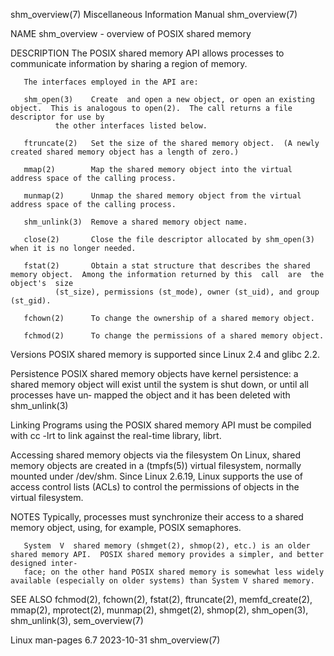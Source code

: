 shm_overview(7)						       Miscellaneous Information Manual						       shm_overview(7)

NAME
       shm_overview - overview of POSIX shared memory

DESCRIPTION
       The POSIX shared memory API allows processes to communicate information by sharing a region of memory.

       The interfaces employed in the API are:

       shm_open(3)    Create  and open a new object, or open an existing object.  This is analogous to open(2).	 The call returns a file descriptor for use by
		      the other interfaces listed below.

       ftruncate(2)   Set the size of the shared memory object.	 (A newly created shared memory object has a length of zero.)

       mmap(2)	      Map the shared memory object into the virtual address space of the calling process.

       munmap(2)      Unmap the shared memory object from the virtual address space of the calling process.

       shm_unlink(3)  Remove a shared memory object name.

       close(2)	      Close the file descriptor allocated by shm_open(3) when it is no longer needed.

       fstat(2)	      Obtain a stat structure that describes the shared memory object.	Among the information returned by this	call  are  the	object's  size
		      (st_size), permissions (st_mode), owner (st_uid), and group (st_gid).

       fchown(2)      To change the ownership of a shared memory object.

       fchmod(2)      To change the permissions of a shared memory object.

   Versions
       POSIX shared memory is supported since Linux 2.4 and glibc 2.2.

   Persistence
       POSIX  shared  memory objects have kernel persistence: a shared memory object will exist until the system is shut down, or until all processes have un‐
       mapped the object and it has been deleted with shm_unlink(3)

   Linking
       Programs using the POSIX shared memory API must be compiled with cc -lrt to link against the real-time library, librt.

   Accessing shared memory objects via the filesystem
       On Linux, shared memory objects are created in a (tmpfs(5)) virtual filesystem, normally mounted under /dev/shm.	 Since Linux  2.6.19,  Linux  supports
       the use of access control lists (ACLs) to control the permissions of objects in the virtual filesystem.

NOTES
       Typically, processes must synchronize their access to a shared memory object, using, for example, POSIX semaphores.

       System  V  shared memory (shmget(2), shmop(2), etc.) is an older shared memory API.  POSIX shared memory provides a simpler, and better designed inter‐
       face; on the other hand POSIX shared memory is somewhat less widely available (especially on older systems) than System V shared memory.

SEE ALSO
       fchmod(2), fchown(2), fstat(2), ftruncate(2), memfd_create(2),  mmap(2),	 mprotect(2),  munmap(2),  shmget(2),  shmop(2),  shm_open(3),	shm_unlink(3),
       sem_overview(7)

Linux man-pages 6.7							  2023-10-31							       shm_overview(7)
